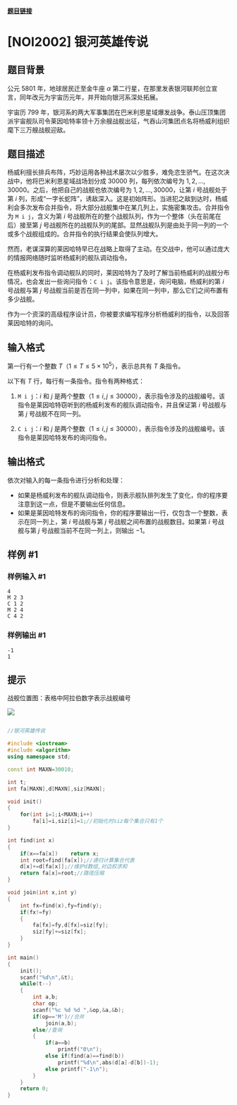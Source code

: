 #### [题目链接](https://www.luogu.com.cn/problem/P1196)


# [NOI2002] 银河英雄传说

## 题目背景

公元 $5801$ 年，地球居民迁至金牛座 $\alpha$ 第二行星，在那里发表银河联邦创立宣言，同年改元为宇宙历元年，并开始向银河系深处拓展。

宇宙历 $799$ 年，银河系的两大军事集团在巴米利恩星域爆发战争。泰山压顶集团派宇宙舰队司令莱因哈特率领十万余艘战舰出征，气吞山河集团点名将杨威利组织麾下三万艘战舰迎敌。

## 题目描述

杨威利擅长排兵布阵，巧妙运用各种战术屡次以少胜多，难免恣生骄气。在这次决战中，他将巴米利恩星域战场划分成 $30000$ 列，每列依次编号为 $1, 2,\ldots ,30000$。之后，他把自己的战舰也依次编号为 $1, 2, \ldots , 30000$，让第 $i$ 号战舰处于第 $i$ 列，形成“一字长蛇阵”，诱敌深入。这是初始阵形。当进犯之敌到达时，杨威利会多次发布合并指令，将大部分战舰集中在某几列上，实施密集攻击。合并指令为 `M i j`，含义为第 $i$ 号战舰所在的整个战舰队列，作为一个整体（头在前尾在后）接至第 $j$ 号战舰所在的战舰队列的尾部。显然战舰队列是由处于同一列的一个或多个战舰组成的。合并指令的执行结果会使队列增大。  

然而，老谋深算的莱因哈特早已在战略上取得了主动。在交战中，他可以通过庞大的情报网络随时监听杨威利的舰队调动指令。

在杨威利发布指令调动舰队的同时，莱因哈特为了及时了解当前杨威利的战舰分布情况，也会发出一些询问指令：`C i j`。该指令意思是，询问电脑，杨威利的第 $i$ 号战舰与第 $j$ 号战舰当前是否在同一列中，如果在同一列中，那么它们之间布置有多少战舰。

作为一个资深的高级程序设计员，你被要求编写程序分析杨威利的指令，以及回答莱因哈特的询问。

## 输入格式

第一行有一个整数 $T$（$1 \le T \le 5 \times 10^5$），表示总共有 $T$ 条指令。

以下有 $T$ 行，每行有一条指令。指令有两种格式：

1. `M i j`：$i$ 和 $j$ 是两个整数（$1 \le i,j \le 30000$），表示指令涉及的战舰编号。该指令是莱因哈特窃听到的杨威利发布的舰队调动指令，并且保证第 $i$ 号战舰与第 $j$ 号战舰不在同一列。

2. `C i j`：$i$ 和 $j$ 是两个整数（$1 \le i,j \le 30000$），表示指令涉及的战舰编号。该指令是莱因哈特发布的询问指令。

## 输出格式

依次对输入的每一条指令进行分析和处理：

- 如果是杨威利发布的舰队调动指令，则表示舰队排列发生了变化，你的程序要注意到这一点，但是不要输出任何信息。
- 如果是莱因哈特发布的询问指令，你的程序要输出一行，仅包含一个整数，表示在同一列上，第 $i$ 号战舰与第 $j$ 号战舰之间布置的战舰数目。如果第 $i$ 号战舰与第 $j$ 号战舰当前不在同一列上，则输出 $-1$。

## 样例 #1

### 样例输入 #1

```
4
M 2 3
C 1 2
M 2 4
C 4 2
```

### 样例输出 #1

```
-1
1
```

## 提示

战舰位置图：表格中阿拉伯数字表示战舰编号

![](https://cdn.luogu.com.cn/upload/pic/53.png)



```cpp

//银河英雄传说

#include <iostream>
#include <algorithm>
using namespace std;

const int MAXN=30010;

int t;
int fa[MAXN],d[MAXN],siz[MAXN];

void init()
{
    for(int i=1;i<MAXN;i++)
        fa[i]=i,siz[i]=1;//初始化时siz每个集合只有1个
}

int find(int x)
{
    if(x==fa[x])    return x;
    int root=find(fa[x]);//递归计算集合代表
    d[x]+=d[fa[x]];//维护d数组,对边权求和
    return fa[x]=root;//路径压缩
}

void join(int x,int y)
{
    int fx=find(x),fy=find(y);
    if(fx!=fy)
    {
        fa[fx]=fy,d[fx]=siz[fy];
        siz[fy]+=siz[fx];
    }
}

int main()
{
    init();
    scanf("%d\n",&t);
    while(t--)
    {
        int a,b;
        char op;
        scanf("%c %d %d ",&op,&a,&b);
        if(op=='M')//合并
            join(a,b);
        else//查询
        {
            if(a==b)
                printf("0\n");
            else if(find(a)==find(b))
                printf("%d\n",abs(d[a]-d[b])-1);
            else printf("-1\n");
        }
    }
    return 0;
}

```

